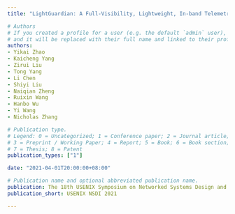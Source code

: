 ```yaml
---
title: "LightGuardian: A Full-Visibility, Lightweight, In-band Telemetry System Using Sketchlet"

# Authors
# If you created a profile for a user (e.g. the default `admin` user), write the username (folder name) here 
# and it will be replaced with their full name and linked to their profile.
authors:
- Yikai Zhao
- Kaicheng Yang
- Zirui Liu
- Tong Yang
- Li Chen
- Shiyi Liu
- Naiqian Zheng
- Ruixin Wang
- Hanbo Wu
- Yi Wang
- Nicholas Zhang

# Publication type.
# Legend: 0 = Uncategorized; 1 = Conference paper; 2 = Journal article;
# 3 = Preprint / Working Paper; 4 = Report; 5 = Book; 6 = Book section;
# 7 = Thesis; 8 = Patent
publication_types: ["1"]

date: "2021-04-01T20:00:00+08:00"

# Publication name and optional abbreviated publication name.
publication: The 18th USENIX Symposium on Networked Systems Design and Implementation
publication_short: USENIX NSDI 2021

---
```

